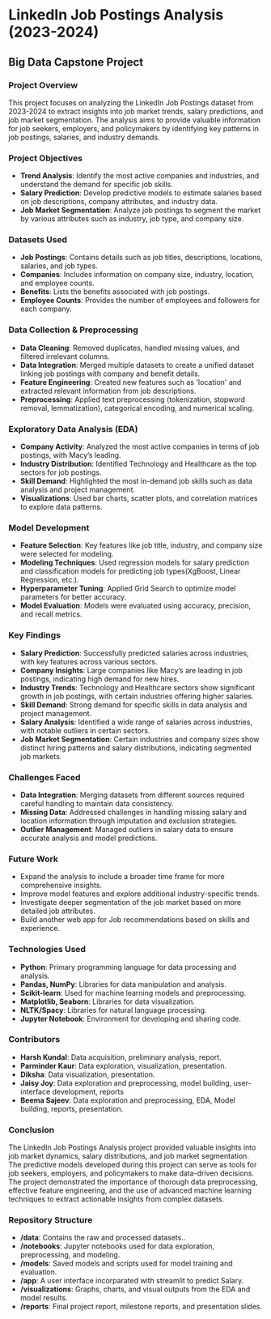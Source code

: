 # **LinkedIn Job Postings Analysis (2023-2024)**
## **Big Data Capstone Project**

### **Project Overview**
This project focuses on analyzing the LinkedIn Job Postings dataset from 2023-2024 to extract insights into job market trends, salary predictions, and job market segmentation. The analysis aims to provide valuable information for job seekers, employers, and policymakers by identifying key patterns in job postings, salaries, and industry demands.

### **Project Objectives**
- **Trend Analysis**: Identify the most active companies and industries, and understand the demand for specific job skills.
- **Salary Prediction**: Develop predictive models to estimate salaries based on job descriptions, company attributes, and industry data.
- **Job Market Segmentation**: Analyze job postings to segment the market by various attributes such as industry, job type, and company size.

### **Datasets Used**
- **Job Postings**: Contains details such as job titles, descriptions, locations, salaries, and job types.
- **Companies**: Includes information on company size, industry, location, and employee counts.
- **Benefits**: Lists the benefits associated with job postings.
- **Employee Counts**: Provides the number of employees and followers for each company.

### **Data Collection & Preprocessing**
- **Data Cleaning**: Removed duplicates, handled missing values, and filtered irrelevant columns.
- **Data Integration**: Merged multiple datasets to create a unified dataset linking job postings with company and benefit details.
- **Feature Engineering**: Created new features such as 'location' and extracted relevant information from job descriptions.
- **Preprocessing**: Applied text preprocessing (tokenization, stopword removal, lemmatization), categorical encoding, and numerical scaling.

### **Exploratory Data Analysis (EDA)**
- **Company Activity**: Analyzed the most active companies in terms of job postings, with Macy’s leading.
- **Industry Distribution**: Identified Technology and Healthcare as the top sectors for job postings.
- **Skill Demand**: Highlighted the most in-demand job skills such as data analysis and project management.
- **Visualizations**: Used bar charts, scatter plots, and correlation matrices to explore data patterns.

### **Model Development**
- **Feature Selection**: Key features like job title, industry, and company size were selected for modeling.
- **Modeling Techniques**: Used regression models for salary prediction and classification models for predicting job types(XgBoost, Linear Regression, etc.).
- **Hyperparameter Tuning**: Applied Grid Search to optimize model parameters for better accuracy.
- **Model Evaluation**: Models were evaluated using accuracy, precision, and recall metrics.

### **Key Findings**
- **Salary Prediction**: Successfully predicted salaries across industries, with key features across various sectors.
- **Company Insights**: Large companies like Macy’s are leading in job postings, indicating high demand for new hires.
- **Industry Trends**: Technology and Healthcare sectors show significant growth in job postings, with certain industries offering higher salaries.
- **Skill Demand**: Strong demand for specific skills in data analysis and project management.
- **Salary Analysis**: Identified a wide range of salaries across industries, with notable outliers in certain sectors.
- **Job Market Segmentation**: Certain industries and company sizes show distinct hiring patterns and salary distributions, indicating segmented job markets.

### **Challenges Faced**
- **Data Integration**: Merging datasets from different sources required careful handling to maintain data consistency.
- **Missing Data**: Addressed challenges in handling missing salary and location information through imputation and exclusion strategies.
- **Outlier Management**: Managed outliers in salary data to ensure accurate analysis and model predictions.

### **Future Work**
- Expand the analysis to include a broader time frame for more comprehensive insights.
- Improve model features and explore additional industry-specific trends.
- Investigate deeper segmentation of the job market based on more detailed job attributes.
- Build another web app for Job recommendations based on skills and experience.

### **Technologies Used**
- **Python**: Primary programming language for data processing and analysis.
- **Pandas, NumPy**: Libraries for data manipulation and analysis.
- **Scikit-learn**: Used for machine learning models and preprocessing.
- **Matplotlib, Seaborn**: Libraries for data visualization.
- **NLTK/Spacy**: Libraries for natural language processing.
- **Jupyter Notebook**: Environment for developing and sharing code.

### **Contributors**
- **Harsh Kundal**: Data acquisition, preliminary analysis, report.
- **Parminder Kaur**: Data exploration, visualization, presentation.
- **Diksha**: Data visualization, presentation.
- **Jaisy Joy**: Data exploration and preprocessing, model building, user-interface development, reports
- **Beema Sajeev**: Data exploration and preprocessing, EDA, Model building, reports, presentation.

### **Conclusion**
The LinkedIn Job Postings Analysis project provided valuable insights into job market dynamics, salary distributions, and job market segmentation. The predictive models developed during this project can serve as tools for job seekers, employers, and policymakers to make data-driven decisions. The project demonstrated the importance of thorough data preprocessing, effective feature engineering, and the use of advanced machine learning techniques to extract actionable insights from complex datasets.

### **Repository Structure**
- **/data**: Contains the raw and processed datasets..
- **/notebooks**: Jupyter notebooks used for data exploration, preprocessing, and modeling.
- **/models**: Saved models and scripts used for model training and evaluation.
- **/app**: A user interface incorparated with streamlit to predict Salary.
- **/visualizations**: Graphs, charts, and visual outputs from the EDA and model results.
- **/reports**: Final project report, milestone reports, and presentation slides.

